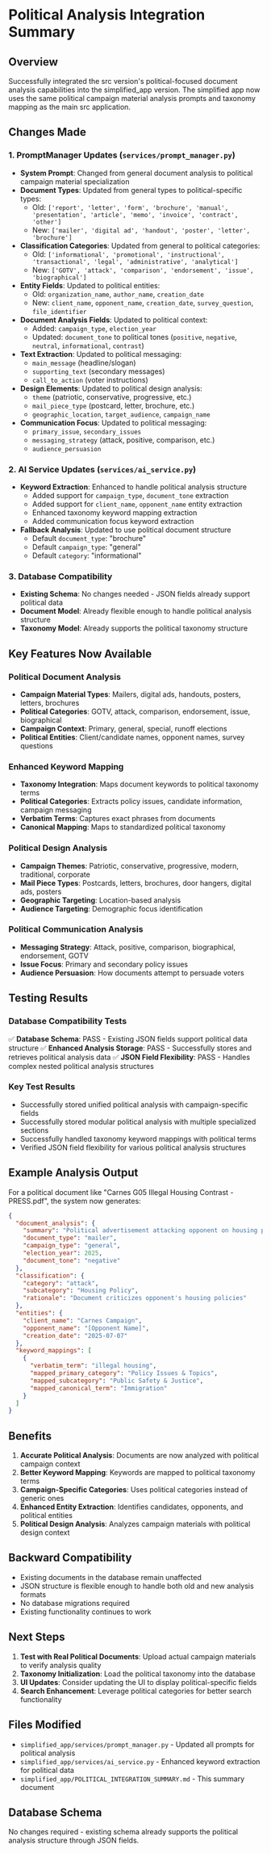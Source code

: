 # Political Analysis Integration Summary

## Overview

Successfully integrated the src version's political-focused document analysis capabilities into the simplified_app version. The simplified app now uses the same political campaign material analysis prompts and taxonomy mapping as the main src application.

## Changes Made

### 1. PromptManager Updates (`services/prompt_manager.py`)

- **System Prompt**: Changed from general document analysis to political campaign material specialization
- **Document Types**: Updated from general types to political-specific types:
  - Old: `['report', 'letter', 'form', 'brochure', 'manual', 'presentation', 'article', 'memo', 'invoice', 'contract', 'other']`
  - New: `['mailer', 'digital ad', 'handout', 'poster', 'letter', 'brochure']`
- **Classification Categories**: Updated from general to political categories:
  - Old: `['informational', 'promotional', 'instructional', 'transactional', 'legal', 'administrative', 'analytical']`
  - New: `['GOTV', 'attack', 'comparison', 'endorsement', 'issue', 'biographical']`
- **Entity Fields**: Updated to political entities:
  - Old: `organization_name`, `author_name`, `creation_date`
  - New: `client_name`, `opponent_name`, `creation_date`, `survey_question`, `file_identifier`
- **Document Analysis Fields**: Updated to political context:
  - Added: `campaign_type`, `election_year`
  - Updated: `document_tone` to political tones (`positive`, `negative`, `neutral`, `informational`, `contrast`)
- **Text Extraction**: Updated to political messaging:
  - `main_message` (headline/slogan)
  - `supporting_text` (secondary messages)
  - `call_to_action` (voter instructions)
- **Design Elements**: Updated to political design analysis:
  - `theme` (patriotic, conservative, progressive, etc.)
  - `mail_piece_type` (postcard, letter, brochure, etc.)
  - `geographic_location`, `target_audience`, `campaign_name`
- **Communication Focus**: Updated to political messaging:
  - `primary_issue`, `secondary_issues`
  - `messaging_strategy` (attack, positive, comparison, etc.)
  - `audience_persuasion`

### 2. AI Service Updates (`services/ai_service.py`)

- **Keyword Extraction**: Enhanced to handle political analysis structure
  - Added support for `campaign_type`, `document_tone` extraction
  - Added support for `client_name`, `opponent_name` entity extraction
  - Enhanced taxonomy keyword mapping extraction
  - Added communication focus keyword extraction
- **Fallback Analysis**: Updated to use political document structure
  - Default `document_type`: "brochure"
  - Default `campaign_type`: "general"
  - Default `category`: "informational"

### 3. Database Compatibility

- **Existing Schema**: No changes needed - JSON fields already support political data
- **Document Model**: Already flexible enough to handle political analysis structure
- **Taxonomy Model**: Already supports the political taxonomy structure

## Key Features Now Available

### Political Document Analysis

- **Campaign Material Types**: Mailers, digital ads, handouts, posters, letters, brochures
- **Political Categories**: GOTV, attack, comparison, endorsement, issue, biographical
- **Campaign Context**: Primary, general, special, runoff elections
- **Political Entities**: Client/candidate names, opponent names, survey questions

### Enhanced Keyword Mapping

- **Taxonomy Integration**: Maps document keywords to political taxonomy terms
- **Political Categories**: Extracts policy issues, candidate information, campaign messaging
- **Verbatim Terms**: Captures exact phrases from documents
- **Canonical Mapping**: Maps to standardized political taxonomy

### Political Design Analysis

- **Campaign Themes**: Patriotic, conservative, progressive, modern, traditional, corporate
- **Mail Piece Types**: Postcards, letters, brochures, door hangers, digital ads, posters
- **Geographic Targeting**: Location-based analysis
- **Audience Targeting**: Demographic focus identification

### Political Communication Analysis

- **Messaging Strategy**: Attack, positive, comparison, biographical, endorsement, GOTV
- **Issue Focus**: Primary and secondary policy issues
- **Audience Persuasion**: How documents attempt to persuade voters

## Testing Results

### Database Compatibility Tests

✅ **Database Schema**: PASS - Existing JSON fields support political data structure
✅ **Enhanced Analysis Storage**: PASS - Successfully stores and retrieves political analysis data
✅ **JSON Field Flexibility**: PASS - Handles complex nested political analysis structures

### Key Test Results

- Successfully stored unified political analysis with campaign-specific fields
- Successfully stored modular political analysis with multiple specialized sections
- Successfully handled taxonomy keyword mappings with political terms
- Verified JSON field flexibility for various political analysis structures

## Example Analysis Output

For a political document like "Carnes G05 Illegal Housing Contrast - PRESS.pdf", the system now generates:

```json
{
  "document_analysis": {
    "summary": "Political advertisement attacking opponent on housing policy",
    "document_type": "mailer",
    "campaign_type": "general",
    "election_year": 2025,
    "document_tone": "negative"
  },
  "classification": {
    "category": "attack",
    "subcategory": "Housing Policy",
    "rationale": "Document criticizes opponent's housing policies"
  },
  "entities": {
    "client_name": "Carnes Campaign",
    "opponent_name": "[Opponent Name]",
    "creation_date": "2025-07-07"
  },
  "keyword_mappings": [
    {
      "verbatim_term": "illegal housing",
      "mapped_primary_category": "Policy Issues & Topics",
      "mapped_subcategory": "Public Safety & Justice",
      "mapped_canonical_term": "Immigration"
    }
  ]
}
```

## Benefits

1. **Accurate Political Analysis**: Documents are now analyzed with political campaign context
2. **Better Keyword Mapping**: Keywords are mapped to political taxonomy terms
3. **Campaign-Specific Categories**: Uses political categories instead of generic ones
4. **Enhanced Entity Extraction**: Identifies candidates, opponents, and political entities
5. **Political Design Analysis**: Analyzes campaign materials with political design context

## Backward Compatibility

- Existing documents in the database remain unaffected
- JSON structure is flexible enough to handle both old and new analysis formats
- No database migrations required
- Existing functionality continues to work

## Next Steps

1. **Test with Real Political Documents**: Upload actual campaign materials to verify analysis quality
2. **Taxonomy Initialization**: Load the political taxonomy into the database
3. **UI Updates**: Consider updating the UI to display political-specific fields
4. **Search Enhancement**: Leverage political categories for better search functionality

## Files Modified

- `simplified_app/services/prompt_manager.py` - Updated all prompts for political analysis
- `simplified_app/services/ai_service.py` - Enhanced keyword extraction for political data
- `simplified_app/POLITICAL_INTEGRATION_SUMMARY.md` - This summary document

## Database Schema

No changes required - existing schema already supports the political analysis structure through JSON fields.

